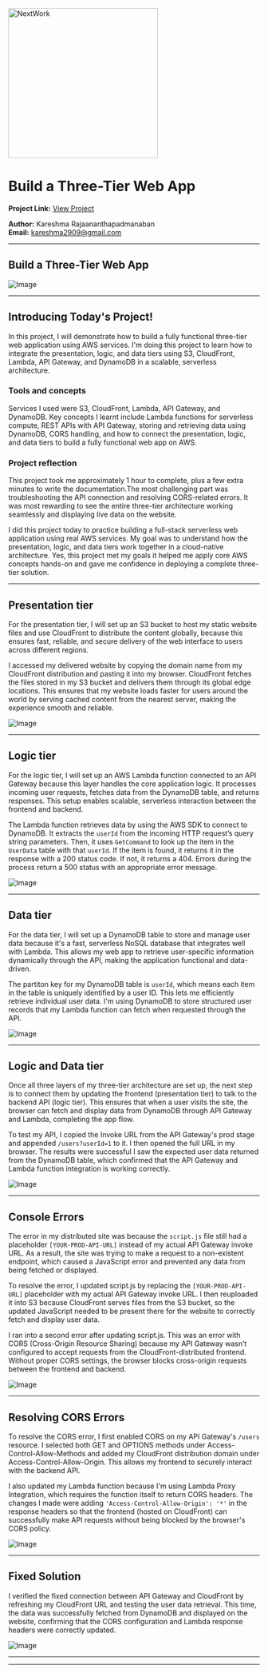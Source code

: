 <img src="https://cdn.prod.website-files.com/677c400686e724409a5a7409/6790ad949cf622dc8dcd9fe4_nextwork-logo-leather.svg" alt="NextWork" width="300" />

# Build a Three-Tier Web App

**Project Link:** [View Project](http://learn.nextwork.org/projects/aws-compute-threetier)

**Author:** Kareshma Rajaananthapadmanaban  
**Email:** kareshma2909@gmail.com

---

## Build a Three-Tier Web App

![Image](http://learn.nextwork.org/easygoing_white_heroic_bilberry/uploads/aws-compute-threetier_2b3c4d5e)

---

## Introducing Today's Project!

In this project, I will demonstrate how to build a fully functional three-tier web application using AWS services. I'm doing this project to learn how to integrate the presentation, logic, and data tiers using S3, CloudFront, Lambda, API Gateway, and DynamoDB in a scalable, serverless architecture.

### Tools and concepts

Services I used were S3, CloudFront, Lambda, API Gateway, and DynamoDB. Key concepts I learnt
include Lambda functions for serverless compute, REST APIs with API Gateway, storing and retrieving data using DynamoDB, CORS handling, and how to connect the presentation, logic, and data tiers to build a fully functional web app on AWS.

### Project reflection

This project took me approximately 1 hour to complete, plus a few extra minutes to write the documentation.The most challenging part was troubleshooting the API connection and resolving CORS-related errors. It was most rewarding to see the entire three-tier architecture working seamlessly and displaying live data on the website.

I did this project today to practice building a full-stack serverless web application using real AWS services. My goal was to understand how the presentation, logic, and data tiers work together in a cloud-native architecture. Yes, this project met my goals it helped me apply core AWS concepts hands-on and gave me confidence in deploying a complete three-tier solution.

---

## Presentation tier

For the presentation tier, I will set up an S3 bucket to host my static website files and use CloudFront to distribute the content globally, because this ensures fast, reliable, and secure delivery of the web interface to users across different regions.

I accessed my delivered website by copying the domain name from my CloudFront distribution and pasting it into my browser. CloudFront fetches the files stored in my S3 bucket and delivers them through its global edge locations. This ensures that my website loads faster for users around the world by serving cached content from the nearest server, making the experience smooth and reliable.

![Image](http://learn.nextwork.org/easygoing_white_heroic_bilberry/uploads/aws-compute-threetier_3a4b5c6d)

---

## Logic tier

For the logic tier, I will set up an AWS Lambda function connected to an API Gateway because this layer handles the core application logic. It processes incoming user requests, fetches data from the DynamoDB table, and returns responses. This setup enables scalable, serverless interaction between the frontend and backend.

The Lambda function retrieves data by using the AWS SDK to connect to DynamoDB. It extracts the `userId` from the incoming HTTP request’s query string parameters. Then, it uses `GetCommand` to look up the item in the `UserData` table with that `userId`. If the item is found, it returns it in the response with a 200 status code. If not, it returns a 404. Errors during the process return a 500 status with an appropriate error message.

![Image](http://learn.nextwork.org/easygoing_white_heroic_bilberry/uploads/aws-compute-threetier_6a7b8c9d)

---

## Data tier

For the data tier, I will set up a DynamoDB table to store and manage user data because it's a fast, serverless NoSQL database that integrates well with Lambda. This allows my web app to retrieve user-specific information dynamically through the API, making the application functional and data-driven.

The partiton key for my DynamoDB table is `userId`, which means each item in the table is uniquely identified by a user ID. This lets me efficiently retrieve individual user data. I'm using DynamoDB to store structured user records that my Lambda function can fetch when requested through the API.


![Image](http://learn.nextwork.org/easygoing_white_heroic_bilberry/uploads/aws-compute-threetier_u1v2w3x4)

---

## Logic and Data tier

Once all three layers of my three-tier architecture are set up, the next step is to connect them by updating the frontend (presentation tier) to talk to the backend API (logic tier). This ensures that when a user visits the site, the browser can fetch and display data from DynamoDB through API Gateway and Lambda, completing the app flow.

To test my API, I copied the Invoke URL from the API Gateway's prod stage and appended `/users?userId=1` to it. I then opened the full URL in my browser. The results were successful I saw the expected user data returned from the DynamoDB table, which confirmed that the API Gateway and Lambda function integration is working correctly.

![Image](http://learn.nextwork.org/easygoing_white_heroic_bilberry/uploads/aws-compute-threetier_a112c3d5)

---

## Console Errors

The error in my distributed site was because the `script.js` file still had a placeholder `[YOUR-PROD-API-URL]` instead of my actual API Gateway invoke URL. As a result, the site was trying to make a request to a non-existent endpoint, which caused a JavaScript error and prevented any data from being fetched or displayed.

To resolve the error, I updated script.js by replacing the `[YOUR-PROD-API-URL]` placeholder with my actual API Gateway invoke URL. I then reuploaded it into S3 because CloudFront serves files from the S3 bucket, so the updated JavaScript needed to be present there for the website to correctly fetch and display user data.

I ran into a second error after updating script.js. This was an error with CORS (Cross-Origin Resource Sharing) because my API Gateway wasn’t configured to accept requests from the CloudFront-distributed frontend. Without proper CORS settings, the browser blocks cross-origin requests between the frontend and backend.

![Image](http://learn.nextwork.org/easygoing_white_heroic_bilberry/uploads/aws-compute-threetier_a1b2c3d5)

---

## Resolving CORS Errors

To resolve the CORS error, I first enabled CORS on my API Gateway's `/users` resource. I selected both GET and OPTIONS methods under Access-Control-Allow-Methods and added my CloudFront distribution domain under Access-Control-Allow-Origin. This allows my frontend to securely interact with the backend API.

I also updated my Lambda function because I'm using Lambda Proxy Integration, which requires the function itself to return CORS headers. The changes I made were adding `'Access-Control-Allow-Origin': '*'` in the response headers so that the frontend (hosted on CloudFront) can successfully make API requests without being blocked by the browser's CORS policy.

![Image](http://learn.nextwork.org/easygoing_white_heroic_bilberry/uploads/aws-compute-threetier_1qthryj2)

---

## Fixed Solution

I verified the fixed connection between API Gateway and CloudFront by refreshing my CloudFront URL and testing the user data retrieval. This time, the data was successfully fetched from DynamoDB and displayed on the website, confirming that the CORS configuration and Lambda response headers were correctly updated.

![Image](http://learn.nextwork.org/easygoing_white_heroic_bilberry/uploads/aws-compute-threetier_2b3c4d5e)

---

---
